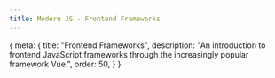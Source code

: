 ```yaml
---
title: Modern JS - Frontend Frameworks
---
```


<route>
{
	meta: {
		title: "Frontend Frameworks",
		description: "An introduction to frontend JavaScript frameworks through the increasingly popular framework Vue.",
		order: 50,
	}
}
</route>


<Title :title="$route.meta.title" :description="$route.meta.description" />

In the previous articles, we explored new language features and looked at the tools used for modern JavaScript development. So let's tie it all together by looking at how we can use frontend frameworks to build web applications.

::: c note "What is a framework?"
A software framework is an abstraction in which the framework provides a scaffold, where the user can implement their own application-specific logic. Frameworks usually provide some functionality that it takes care of, so that the user can focus on developing the application-specific features. Frameworks provide a standard, reusable, and extendable way to build and deploy applications.

The main difference to a normal library is that in a framework, the control is inverted. A framework calls the user's code, rather than the user calling code provided by a library.
:::

## Introducing Vue

> [Vue](https://v3.vuejs.org/) (pronounced /vjuː/, like view) is a progressive **framework** for building user interfaces.

It should be noted that this article is not a tutorial for Vue; the documentation for Vue does a better job at that than I ever could. Instead, I want to talk about the features of frontend JavaScript frameworks in more generic terms, but it helps to use Vue as a concrete example.

Vue is called a **progressive** framework, because Vue is designed to be incrementally adoptable. So, how do you incrementally adopt Vue?

First off, you can start by adding Vue to a single page if you want, without any build tools, making it easy to add Vue to existing projects. By not requiring any build tools, you can enhance parts of your application without committing to building your entire application with Vue.

Secondly, the core library is focused on the view layer, meaning Vue handles things like templating and rendering of the DOM, but you can extend the functionality by adding official or third-party libraries to Vue as plugins. Official libraries include routing (Vue Router) and state management (Vuex).

Lastly, you can use modern build tools and Vue's [Single File Component (SFC)](https://v3.vuejs.org/guide/single-file-component.html) format — along with the aforementioned libraries, to build robust single-page applications (SPAs).

## Features of frontend frameworks

I'm going to introduce you to typical features and concepts in frontend JavaScript frameworks. Even though we're using Vue as an example here, similar concepts are found in almost every framework.

### Templating

Vue has a template syntax that might seem familiar to you if you've used any server-side templating frameworks before. The template, in this case, simply means our HTML, the DOM.

The template syntax allows us to:
- Embed JavaScript expressions into the template
- Render (or not render) elements conditionally
- Iterate over data and render elements in loops
- Bind expressions to element properties
- Attach event listeners to events on elements

All of this is happens reactively, meaning changes to our data is automatically reflected and re-rendered in the DOM. Let's look at examples of all of these and then talk more about reactivity.

::: c note Note
All of these examples are using the Vue SFC format, so they're not actually showing the part where the entire vue application gets mounted, etc.
:::

Here's a very basic example of declaratively rendering an expression. For expressions to be interpolated, they need to be inside curly brackets.

```vue
<template>
	<div>
		Rendering an expression: {{ greeting }}
		<br />
		Expressions don't have to be variables:
		{{ 'Another' + ' expression' }}
	</div>
</template>

<script>
export default {
	data() {
		return {
			greeting: 'Hello, world!'
		};
	}
};
</script>
```

Result:

:::: c aside
::: c tag Expressions

:::
::::

Note that the variables we can use in the template must be declared within our Vue instance.

We can use `v-if`, `v-if-else`, and `v-else` to conditionally render elements. There's also a `v-show`, which works the same same `v-if`, but rather than completely removing the element from the DOM, `v-show` simply hides the element (`display: none`).

I've removed some styling from the example, for the sake of brevity.

:::: c info "The template tag"
The `<template>` tag in the above example is not Vue-specific syntax.

::: c tag more

The template element is a mechanism for holding HTML that is not rendered immediately when a page is loaded but can be instantiated later using JavaScript.

We use the template tag with the Vue SFC syntax, but we can also use template tags within our templates. For example, we can use a template tag with `v-if`, if we wanted to conditionally render some element(s), without including the wrapping element in the rendered DOM.

[MDN: Template tag](https://developer.mozilla.org/en-US/docs/Web/HTML/Element/template)
:::

::::

```vue
<template>
	<div>
		<span v-if="showMessage">Now you see me</span>
		<b v-else>Now you don't</b>
		<button type="button" @click="showMessage = !showMessage">
			Toggle
		</button>
	</div>
</template>

<script>
export default {
	data() {
		return {
			showMessage: true
		};
	}
};
</script>
```

Result:

:::: c aside
::: c tag Conditionals

:::
::::

As you can see, the `span` gets hidden when we toggle the `showMessage` variable, and the `b` tag is shown instead.

We've also introduced another concept here, which is handling events with the `@click="handler"` syntax. You can ignore that for now, as we'll explain it shortly.

We can also use loops with `v-for`, which allows us to render elements in an iterable. `v-for` will render the element it is on, and everything inside it.

```vue
<template>
	<div>
		<div v-for="name in names" class="border">
			<span>My name is: </span>
			<span class="text-green-300">{{ name }}</span>
		</div>
	</div>
</template>

<script>
export default {
	data() {
		return {
			names: ['John', 'Jane', 'Lisa', 'Mike']
		};
	}
};
</script>
```

Result:

:::: c aside
::: c tag Loops

:::
::::

We can see the border around the elements, so it's not just the elements inside that are being rendered, but also the wrapping `<div>`. Vue also allows us to iterate over `Object`s, without having to explicitly create an iterable out of them, just as a convenience.

So far, we've seen expressions directly in the template. We can also bind expressions into the properties (attributes) of elements.

Here's an example of binding a variable to the `placeholder` attribute of an input:

```vue
<template>
	<div class="flex">
		<input type="text" :placeholder="placeholderText" />
		<button type="button" @click="placeholderText += '!'">
			Change text
		</button>
	</div>
</template>

<script>
export default {
	data() {
		return {
			placeholderText: 'Dynamic text!'
		};
	}
};
</script>
```

Result:

:::: c aside
::: c tag Attributes

:::
::::

We're binding an expression into the `placeholder` attribute by adding `:` at the start of the attribute. This is a shorthand syntax for `v-bind:placeholder`.

We've already seen the `@click` event listener in a few of the examples. The `@event-name` syntax is also a shorthand. The full syntax is `v-on:event-name`.

Click obviously isn't the only event we can bind to. Let's look at an example where we attach an event listener to an input's `input` event.

```vue
<template>
	<div>
		<input type="text" @input="onChange" />
		<span>{{ val }}</span>
	</div>
</template>

<script>
export default {
	data() {
		return {
			val: ''
		};
	},
	methods: {
		onChange(event) {
			this.val = event.target.value;
		}
	}
};
</script>
```

Result:

:::: c aside
::: c tag Events

:::
::::

We've also used a method as the event handler here, instead of inlining our expression. Methods are available for us to use in our templates just as the variables we define in our `data`.

What if we wanted to change `val` from somewhere else, and have it become to text input's value? Well, we would only have to bind it as the value attribute of the `<input>`. Let's look at an example with and without the value attribute binding.


:::::: c tag slides aside wide
::::: c code-panel slide

:::: c mt-4
Without `value` binding.
::: c tag EventsReverse
:::

When we reverse the text, our `<input>`'s value doesn't change. That's because we're only updating the value when we edit the `<input>` element, but the value isn't bound to the value attribute of the input.
::::

```vue {3}
<template>
	<div>
		<input @input="onChange" />
		<span>{{ val }}</span>
		<button type="button" @click="reverse(val)">
			Reverse text
		</button>
	</div>
</template>
```
:::::

::::: c code-panel slide

:::: c mt-4
With `value` binding.
::: c tag EventsReverseBound
:::
By binding the `value` attribute of the input, we're essentially creating a two-way binding of the data. The `input` event changes the value, and changing the value updates the input.
::::

```vue {3}
<template>
	<div>
		<input @input="onChange" :value="val" />
		<span>{{ val }}</span>
		<button type="button" @click="reverse(val)">
			Reverse text
		</button>
	</div>
</template>
```


:::::

::::: c code-panel slide

:::: c mt-4
With `v-model` binding.
::: c tag EventsReverseTwoWay
:::
This pattern is so common that most frameworks have a built-in way to do this type of two-way data binding easily. In Vue, this is the `v-model` directive.
::::

```vue {3}
<template>
	<div>
		<input v-model="val" />
		<span>{{ val }}</span>
		<button type="button" @click="reverse(val)">
			Reverse text
		</button>
	</div>
</template>
```
:::::

::::::

The above examples all have this same `<script>` section, which I've left out:

```vue
<script>
export default {
	data() {
		return {
			val: ''
		};
	},
	methods: {
		onChange(event) {
			this.val = event.target.value;
		},
		reverse(value) {
			this.val = value.split('').reverse().join('');
		}
	}
};
</script>
```

::: c note Note
Since we can bind to any HTML attribute, we can also bind to the `class` and `style` attributes, in order to dynamically change the style of our elements. This is a very common use-case, so Vue has some syntax to make it easier to change the class and style properties, withing having to completely change the `class` or `style` values to change a single class or property.

Check out the Vue documentation to learn more.
:::


That covers the basics of templating. Most frontend frameworks will have something similar to this, but with slightly different syntax.

### Reactivity

We've seen how changing the data in Vue automatically updates the DOM. The idea of the DOM being synced with the state or the `data` is the basis of most frontend frameworks. It's much easier to maintain your application's state when there is a single source of truth, and you don't need to sync the data and the DOM yourself — which, as we've seen in earlier articles, can be very tedious.

Let's explore how this reactivity works and introduce some new concepts we can use with the help of reactivity.

Vue tracks changes through [Proxy](/new-es-features#proxy) **objects**. Proxies only work on objects, which is why Vue can't just detect changes on any variable. The reactive state has to be declared inside Vue's `data` object. Whenever a change is detected, vue will trigger an update on the DOM. Change's to the DOM aren't done directly in the DOM because updating the DOM is an expensive operation, instead Vue uses a Virtual DOM, a JavaScript representation of the real DOM, to calculate all the required changes and update only what needs to be updated, all at once.

Reactivity allows us to do more than just update the DOM whenever a change is detected. We can also setup watchers or *computed properties*, that will trigger an update whenever a change in our reactive data is detected.

In other frameworks, these might be called effects or reactive declarations. The basic idea is to calculate another property's value, whenever a reactive value it references is changed. The difference between a method and a computed propery is that the computed property is cached and only calculated if the underlying reactive value changes, whereas a method would be called every time the DOM is updated. But, unlike methods, computed properties cannot take in any arguments.

Let's look at a computed property in action:

```vue
<template>
	<div class="flex flex-col">
		<span>Animals: {{ animals }}</span>
		There are {{ catCount }} cats
	</div>
	<button @click="animals.push('Cat')">Add a cat</button>
</template>

<script>
export default {
	data() {
		return {
			animals: ['Cat', 'Dog', 'Bird', 'Cat', 'Lizard']
		};
	},
	computed: {
		catCount() {
			return this.animals.filter(x => x === 'Cat').length;
		}
	}
};
</script>
```

Result:

:::: c aside
::: c tag ComputedProperty

:::
::::

Vue also has another, more generic, way of watching for changes in reactive data, called `watchers`. The concept is similar to computed properties, except you can define any custom logic to run when a value is changed, rather than just calculating a different value.

### Lifecycles

We can declaratively render our data in the DOM, we can watch for changes to our reactive data, but when does Vue actually update our DOM?

Whenever a Vue component is created, it goes through a series of initialization steps.

::: c aside wide

<svg xmlns="http://www.w3.org/2000/svg" width="840" height="1388">
  <g fill="none" fill-rule="evenodd">
    <text font-family="Inter, Roboto, sans-serif" font-size="14" fill="#848484">
      <tspan x="231.593" y="1303">* Template compilation is performed ahead-of-time if using</tspan> <tspan x="270.756" y="1321.5">a build step, e.g., with single-file components.</tspan>
    </text>
    <g transform="translate(72 1056)">
      <path d="M160 18v14l-14-7 14-7zm180 6v2h-3v-2h3zm-7 0v2h-3v-2h3zm-7 0v2h-3v-2h3zm-7 0v2h-3v-2h3zm-7 0v2h-3v-2h3zm-7 0v2h-3v-2h3zm-7 0v2h-3v-2h3zm-7 0v2h-3v-2h3zm-7 0v2h-3v-2h3zm-7 0v2h-3v-2h3zm-7 0v2h-3v-2h3zm-7 0v2h-3v-2h3zm-7 0v2h-3v-2h3zm-7 0v2h-3v-2h3zm-7 0v2h-3v-2h3zm-7 0v2h-3v-2h3zm-7 0v2h-3v-2h3zm-7 0v2h-3v-2h3zm-7 0v2h-3v-2h3zm-7 0v2h-3v-2h3zm-7 0v2h-3v-2h3zm-7 0v2h-3v-2h3zm-7 0v2h-3v-2h3zm-7 0v2h-3v-2h3zm-7 0v2h-3v-2h3zm-7 0v2h-3v-2h3z" fill="#DB5B62" fill-rule="nonzero"/>
      <rect stroke="#DB5B62" stroke-width="2" x="1" y="1" width="144" height="47" rx="8"/>
      <text font-family="Inter, Roboto, sans-serif" font-size="14" fill="#DB5B62">
        <tspan x="25.749" y="30">beforeUnmount</tspan>
      </text>
    </g>
    <path stroke="#9AA9B2" stroke-width="2" fill="#9AA9B2" stroke-linecap="square" stroke-dasharray="1,6" d="M413 947v40"/>
    <path d="M414 1104v2h6l-7 14-7-14h6v-2h2zm0-7v3h-2v-3h2zm0-7v3h-2v-3h2zm0-7v3h-2v-3h2zm0-7v3h-2v-3h2zm0-7v3h-2v-3h2zm0-7v3h-2v-3h2zm0-7v3h-2v-3h2z" fill="#9AA9B2" fill-rule="nonzero"/>
    <text font-family="Inter, Roboto, sans-serif" font-size="14" transform="translate(355 947)">
      <tspan x="39.766" y="60" fill="#8E9EA9">when </tspan> <tspan x="3.973" y="77" fill="#8E9EA9">app.</tspan> <tspan x="32.221" y="77" fill="#DB5B62">unmount</tspan> <tspan x="90.703" y="77" fill="#8E9EA9">() is </tspan> <tspan x="38.21" y="94" fill="#8E9EA9">called</tspan>
    </text>
    <g transform="translate(72 238)">
      <path d="M160.676 17.036l-.037 14L146.657 24l14.019-6.964zm176.231 6.459l2 .005 1 .003-.005 2-1-.003-1-.003-1-.002.005-2zm-7-.018l1 .002 1 .003 1 .002-.005 2-1-.002-1-.003-1-.002.005-2zm-7-.019l1 .003 2 .005-.005 2-2-.005-1-.003.005-2zm-7-.018l1 .003 1 .002 1 .003-.005 2-1-.003-1-.002-1-.003.005-2zm-7-.018l2 .005 1 .003-.005 2-1-.003-2-.005.005-2zm-7-.018l1 .002 1 .003 1 .003-.005 2-1-.003-1-.003-1-.002.005-2zm-7-.018l1 .002 1 .003 1 .002-.005 2-1-.002-1-.003-1-.002.005-2zm-7-.019l1 .003 2 .005-.005 2-2-.005-1-.003.005-2zm-7-.018l1 .003 1 .002 1 .003-.005 2-1-.003-1-.002-1-.003.005-2zm-7-.018l2 .005 1 .003-.005 2-1-.003-2-.005.005-2zm-7-.018l1 .002 1 .003 1 .003-.005 2-1-.003-1-.003-1-.002.005-2zm-7-.018l1 .002 1 .003 1 .002-.005 2-1-.002-1-.003-1-.002.005-2zm-7-.019l1 .003 2 .005-.005 2-2-.005-1-.003.005-2zm-7-.018l1 .003 1 .002 1 .003-.005 2-1-.003-1-.002-1-.003.005-2zm-7-.018l2 .005 1 .003-.005 2-1-.003-2-.005.005-2zm-7-.018l1 .002 1 .003 1 .003-.005 2-1-.003-1-.003-1-.002.005-2zm-7-.018l1 .002 1 .003 1 .002-.005 2-1-.002-1-.003-1-.002.005-2zm-7-.019l1 .003 2 .005-.005 2-2-.005-1-.003.005-2zm-7-.018l1 .003 1 .002 1 .003-.005 2-1-.003-1-.002-1-.003.005-2zm-7-.018l2 .005 1 .003-.005 2-1-.003-2-.005.005-2zm-7-.018l1 .002 1 .003 1 .002-.005 2-1-.002-1-.003-1-.002.005-2zm-7-.019l1 .003 1 .003 1 .002-.005 2-1-.002-1-.003-1-.003.005-2zm-7-.018l1 .003 2 .005-.005 2-2-.005-1-.003.005-2zm-7-.018l1 .003 1 .002 1 .003-.005 2-1-.003-1-.002-1-.003.006-2zm-7-.018l2 .005 1 .003-.005 2-1-.003-2-.005.006-2zm-7-.018l1 .002 1 .003 1 .002-.005 2-1-.002-1-.003-1-.002.006-2z" fill="#DB5B62" fill-rule="nonzero"/>
      <rect stroke="#DB5B62" stroke-width="2" x="1" y="1" width="144" height="47" rx="8"/>
      <text font-family="Inter, Roboto, sans-serif" font-size="14" fill="#DB5B62">
        <tspan x="32.642" y="30">beforeCreate</tspan>
      </text>
    </g>
    <g transform="translate(282 64)">
      <path d="M132 65v35h6l-7 14-7-14h6V65h2z" fill="#9AA9B2" fill-rule="nonzero"/>
      <rect stroke="#2F679A" fill="#3E6B94" x="-.5" y="-.5" width="259" height="66" rx="8"/>
      <text font-family="Inter, Roboto, sans-serif" font-size="14">
        <tspan x="37.555" y="28" fill="#FFF">app = Vue.</tspan> <tspan x="109.156" y="28" fill="#FFB196">createApp</tspan> <tspan x="178.976" y="28" fill="#FFF">(</tspan> <tspan x="184.638" y="28" fill="#39DD95">options</tspan> <tspan x="234.783" y="28" fill="#FFF">)</tspan> <tspan x="87.311" y="46.5" fill="#FFF">app.</tspan> <tspan x="116.559" y="46.5" fill="#FFB196">mount</tspan> <tspan x="159.469" y="46.5" fill="#FFF">(</tspan> <tspan x="164.131" y="46.5" fill="#39DD95">el</tspan> <tspan x="176.027" y="46.5" fill="#FFF">)</tspan>
      </text>
    </g>
    <path d="M272 467v53h6l-7 14-7-14h6v-53h2zM554 467v53h6l-7 14-7-14h6v-53h2z" fill="#9AA9B2" fill-rule="nonzero"/>
    <path d="M553.025 467.004h-282" stroke="#9AA9B2" stroke-width="2" fill="#9AA9B2" stroke-linecap="square"/>
    <g fill="#9AA9B2">
      <path stroke="#9AA9B2" stroke-width="2" stroke-linecap="square" d="M271 636v-43M553 635v-42"/>
      <path d="M413 706l7-14h-6v-55h-2v55h-6l7 14z" fill-rule="nonzero"/>
      <path stroke="#9AA9B2" stroke-width="2" stroke-linecap="square" d="M553 637H271"/>
    </g>
    <g transform="translate(169 535)">
      <rect stroke="#23AC70" fill="#3AB881" x="-.5" y="-.5" width="207" height="58" rx="8"/>
      <text font-family="Inter, Roboto, sans-serif" font-size="14">
        <tspan x="49.695" y="23.918" fill="#FFF">Compile template</tspan> <tspan x="39.568" y="42.418" fill="#FFF">into render function </tspan> <tspan x="171.312" y="42.418" fill="#F6DA72">*</tspan>
      </text>
    </g>
    <g transform="translate(451 535)">
      <rect stroke="#23AC70" fill="#3AB881" x="-.5" y="-.5" width="207" height="58" rx="8"/>
      <text font-family="Inter, Roboto, sans-serif" font-size="14">
        <tspan x="29.016" y="23.918" fill="#FFF">Compile el’s innerHTML</tspan> <tspan x="62.727" y="42.418" fill="#FFF">as template </tspan> <tspan x="140.989" y="42.418" fill="#F6DA72">*</tspan>
      </text>
    </g>
    <path d="M413 415.433L509.057 467 413 518.567 316.943 467 413 415.433z" stroke="#F2781E" fill="#FF8228"/>
    <text font-family="Inter, Roboto, sans-serif" font-size="14" fill="#FFF" transform="translate(318 416)">
      <tspan x="82.052" y="37.727">Has</tspan> <tspan x="38.08" y="56.227">“template” option?</tspan>
    </text>
    <text font-family="Inter, Roboto, sans-serif" font-size="14" fill="#8E9EA9" transform="translate(169 416)">
      <tspan x="61.662" y="69">YES</tspan>
    </text>
    <text font-family="Inter, Roboto, sans-serif" font-size="14" fill="#8E9EA9" transform="translate(169 416)">
      <tspan x="405.5" y="69">NO</tspan>
    </text>
    <g transform="translate(72 354)">
      <path d="M160 17v14l-14-7 14-7zm180 6v2h-3v-2h3zm-7 0v2h-3v-2h3zm-7 0v2h-3v-2h3zm-7 0v2h-3v-2h3zm-7 0v2h-3v-2h3zm-7 0v2h-3v-2h3zm-7 0v2h-3v-2h3zm-7 0v2h-3v-2h3zm-7 0v2h-3v-2h3zm-7 0v2h-3v-2h3zm-7 0v2h-3v-2h3zm-7 0v2h-3v-2h3zm-7 0v2h-3v-2h3zm-7 0v2h-3v-2h3zm-7 0v2h-3v-2h3zm-7 0v2h-3v-2h3zm-7 0v2h-3v-2h3zm-7 0v2h-3v-2h3zm-7 0v2h-3v-2h3zm-7 0v2h-3v-2h3zm-7 0v2h-3v-2h3zm-7 0v2h-3v-2h3zm-7 0v2h-3v-2h3zm-7 0v2h-3v-2h3zm-7 0v2h-3v-2h3zm-7 0v2h-3v-2h3z" fill="#DB5B62" fill-rule="nonzero"/>
      <rect stroke="#DB5B62" stroke-width="2" x="1" y="1" width="144" height="47" rx="8"/>
      <text font-family="Inter, Roboto, sans-serif" font-size="14" fill="#DB5B62">
        <tspan x="50.652" y="30">created</tspan>
      </text>
    </g>
    <g transform="translate(72 640)">
      <path d="M160.676 18.036l-.037 14L146.657 25l14.019-6.964zm176.231 6.459l2 .005 1 .003-.005 2-1-.003-1-.003-1-.002.005-2zm-7-.018l1 .002 1 .003 1 .002-.005 2-1-.002-1-.003-1-.002.005-2zm-7-.019l1 .003 2 .005-.005 2-2-.005-1-.003.005-2zm-7-.018l1 .003 1 .002 1 .003-.005 2-1-.003-1-.002-1-.003.005-2zm-7-.018l2 .005 1 .003-.005 2-1-.003-2-.005.005-2zm-7-.018l1 .002 1 .003 1 .003-.005 2-1-.003-1-.003-1-.002.005-2zm-7-.018l1 .002 1 .003 1 .002-.005 2-1-.002-1-.003-1-.002.005-2zm-7-.019l1 .003 2 .005-.005 2-2-.005-1-.003.005-2zm-7-.018l1 .003 1 .002 1 .003-.005 2-1-.003-1-.002-1-.003.005-2zm-7-.018l2 .005 1 .003-.005 2-1-.003-2-.005.005-2zm-7-.018l1 .002 1 .003 1 .003-.005 2-1-.003-1-.003-1-.002.005-2zm-7-.018l1 .002 1 .003 1 .002-.005 2-1-.002-1-.003-1-.002.005-2zm-7-.019l1 .003 2 .005-.005 2-2-.005-1-.003.005-2zm-7-.018l1 .003 1 .002 1 .003-.005 2-1-.003-1-.002-1-.003.005-2zm-7-.018l2 .005 1 .003-.005 2-1-.003-2-.005.005-2zm-7-.018l1 .002 1 .003 1 .003-.005 2-1-.003-1-.003-1-.002.005-2zm-7-.018l1 .002 1 .003 1 .002-.005 2-1-.002-1-.003-1-.002.005-2zm-7-.019l1 .003 2 .005-.005 2-2-.005-1-.003.005-2zm-7-.018l1 .003 1 .002 1 .003-.005 2-1-.003-1-.002-1-.003.005-2zm-7-.018l2 .005 1 .003-.005 2-1-.003-2-.005.005-2zm-7-.018l1 .002 1 .003 1 .002-.005 2-1-.002-1-.003-1-.002.005-2zm-7-.019l1 .003 1 .003 1 .002-.005 2-1-.002-1-.003-1-.003.005-2zm-7-.018l1 .003 2 .005-.005 2-2-.005-1-.003.005-2zm-7-.018l1 .003 1 .002 1 .003-.005 2-1-.003-1-.002-1-.003.006-2zm-7-.018l2 .005 1 .003-.005 2-1-.003-2-.005.006-2zm-7-.018l1 .002 1 .003 1 .002-.005 2-1-.002-1-.003-1-.002.006-2z" fill="#DB5B62" fill-rule="nonzero"/>
      <rect stroke="#DB5B62" stroke-width="2" x="1" y="1" width="144" height="47" rx="8"/>
      <text font-family="Inter, Roboto, sans-serif" font-size="14" fill="#DB5B62">
        <tspan x="34.697" y="30">beforeMount</tspan>
      </text>
    </g>
    <g transform="translate(72 780)">
      <path d="M160 18v14l-14-7 14-7zm180 6v2h-3v-2h3zm-7 0v2h-3v-2h3zm-7 0v2h-3v-2h3zm-7 0v2h-3v-2h3zm-7 0v2h-3v-2h3zm-7 0v2h-3v-2h3zm-7 0v2h-3v-2h3zm-7 0v2h-3v-2h3zm-7 0v2h-3v-2h3zm-7 0v2h-3v-2h3zm-7 0v2h-3v-2h3zm-7 0v2h-3v-2h3zm-7 0v2h-3v-2h3zm-7 0v2h-3v-2h3zm-7 0v2h-3v-2h3zm-7 0v2h-3v-2h3zm-7 0v2h-3v-2h3zm-7 0v2h-3v-2h3zm-7 0v2h-3v-2h3zm-7 0v2h-3v-2h3zm-7 0v2h-3v-2h3zm-7 0v2h-3v-2h3zm-7 0v2h-3v-2h3zm-7 0v2h-3v-2h3zm-7 0v2h-3v-2h3zm-7 0v2h-3v-2h3z" fill="#DB5B62" fill-rule="nonzero"/>
      <rect stroke="#DB5B62" stroke-width="2" x="1" y="1" width="144" height="47" rx="8"/>
      <text font-family="Inter, Roboto, sans-serif" font-size="14" fill="#DB5B62">
        <tspan x="46.759" y="30">mounted</tspan>
      </text>
    </g>
    <g transform="translate(72 1150)">
      <path d="M160 18v6h1v2h-1v6l-14-7 14-7zm127 6v2h-3v-2h3zm-7 0v2h-3v-2h3zm-7 0v2h-3v-2h3zm-7 0v2h-3v-2h3zm-7 0v2h-3v-2h3zm-7 0v2h-3v-2h3zm-7 0v2h-3v-2h3zm-7 0v2h-3v-2h3zm-7 0v2h-3v-2h3zm-7 0v2h-3v-2h3zm-7 0v2h-3v-2h3zm-7 0v2h-3v-2h3zm-7 0v2h-3v-2h3zm-7 0v2h-3v-2h3zm-7 0v2h-3v-2h3zm-7 0v2h-3v-2h3zm-7 0v2h-3v-2h3zm-7 0v2h-3v-2h3z" fill="#DB5B62" fill-rule="nonzero"/>
      <rect stroke="#DB5B62" stroke-width="2" x="1" y="1" width="144" height="47" rx="8"/>
      <text font-family="Inter, Roboto, sans-serif" font-size="14" fill="#DB5B62">
        <tspan x="38.973" y="30">unmounted</tspan>
      </text>
    </g>
    <g>
      <g transform="translate(599 749)">
        <path d="M2.23 85.505l1.294 1.525-.763.647-1.525 1.293-1.294-1.525.763-.647 1.525-1.293zm5.339-4.528l1.293 1.525-.762.647-.763.647-.763.647-1.293-1.526 1.525-1.293.763-.647zm5.339-4.527l1.293 1.525-1.525 1.293-.763.647-1.293-1.525.762-.647.763-.647.763-.646zm5.338-4.528l1.294 1.525-.763.647-.763.647-.762.647-1.294-1.526.763-.646 1.525-1.294zm5.339-4.528l1.293 1.526-.762.647-.763.646-.763.647-1.293-1.525.763-.647.762-.647.763-.647zm5.339-4.527l1.293 1.525-.763.647-.762.647-.763.647-1.293-1.526.762-.647.763-.646.763-.647zM48 48l-6.15 14.394-9.055-10.678L48 48zM34.262 58.34l1.294 1.525-.763.646-1.525 1.294-1.294-1.525.763-.647.763-.647.762-.647z" fill="#DB5B62" fill-rule="nonzero"/>
        <rect stroke="#DB5B62" stroke-width="2" x="21" y="1" width="144.127" height="46.184" rx="8"/>
        <text font-family="Inter, Roboto, sans-serif" font-size="14" fill="#DB5B62">
          <tspan x="51.101" y="28.678">beforeUpdate</tspan>
        </text>
      </g>
      <path d="M642.86 988.602L649 1003l-15.203-3.726 9.062-10.672zm-8.378.759l.763.647.762.647.762.648-1.294 1.524-.763-.647-.762-.647-.762-.648 1.294-1.524zm-5.335-4.53l.762.646.762.648.762.647-1.294 1.524-.762-.647-.763-.647-.762-.647 1.295-1.525zm-5.336-4.532l.762.648.762.647.762.647-1.294 1.525-1.525-1.295-.762-.647 1.295-1.525zm-5.336-4.53l.762.647.762.647.763.647-1.295 1.525-.762-.647-1.525-1.295 1.295-1.525zm-5.336-4.531l.762.647.762.647.763.647-1.295 1.525-.762-.647-1.525-1.295 1.295-1.524zm-5.336-4.531l.762.647 1.525 1.295-1.295 1.524-.762-.647-.762-.647-.763-.648 1.295-1.524zm-5.336-4.531l.762.647.763.648.762.647-1.295 1.524-.762-.647-.762-.647-.762-.647 1.294-1.525z" fill="#DB5B62" fill-rule="nonzero"/>
      <path d="M756.536 1004c1.933 0 3.683.784 4.95 2.05a6.978 6.978 0 012.05 4.95h0v35.184a6.978 6.978 0 01-2.05 4.95 6.978 6.978 0 01-4.95 2.05h0H627a6.978 6.978 0 01-4.95-2.05 6.978 6.978 0 01-2.05-4.95h0V1011c0-1.933.784-3.683 2.05-4.95A6.978 6.978 0 01627 1004h0z" stroke="#DB5B62" stroke-width="2"/>
      <text font-family="Inter, Roboto, sans-serif" font-size="14" fill="#DB5B62" transform="translate(602 963)">
        <tspan x="65.132" y="70">updated</tspan>
      </text>
      <path d="M576.785 819c6.682 3.957 12.71 8.832 18.01 14.411l-.703-.736a83.825 83.825 0 0111.52 14.047c10.695 15.46 15.754 34.304 15.367 53.281.07 17.046-4.313 34.254-13.882 49.473-7.685 12.222-17.717 22.1-29.152 29.418l-1.07.675-.693.426a94.715 94.715 0 01-15.257 7.538l-.975.373-.28.103a95.235 95.235 0 01-27.074 5.78l-.258.015-.363.024-.956.051-.709.032a95.312 95.312 0 01-33.803-4.646 94.877 94.877 0 01-15.537-6.65l-.258-.141a70.875 70.875 0 01-.93-.51l-.99-.557-.191-.112a94.409 94.409 0 01-17.315-12.745 94.131 94.131 0 01-14.775-17.444 93.788 93.788 0 01-8.463-16.035l-.38-.935-.112-.289a93.703 93.703 0 01-6.539-32.83 93.654 93.654 0 013.885-28.58l.39-1.275a93.671 93.671 0 016.442-15.556l.227-.428c.14-.265.281-.529.424-.792 6.422-11.869 15.501-22.55 27.089-31.1l.812-.593 2.62-1.936" stroke="#8999A4" stroke-width="2" stroke-dasharray="4"/>
      <g transform="translate(519 863)">
        <rect stroke="#23AC70" fill="#3AB881" x="20.5" y="-.5" width="139.833" height="78" rx="8"/>
        <text font-family="Inter, Roboto, sans-serif" font-size="14" fill="#FFF">
          <tspan x="53.006" y="25.333">Virtual DOM</tspan> <tspan x="54.424" y="43.833">re-rendered</tspan> <tspan x="60.252" y="62.333">and patch</tspan>
        </text>
      </g>
      <text font-family="Inter, Roboto, sans-serif" font-size="14" fill="#8E9EA9" transform="translate(431 749)">
        <tspan x="62.197" y="58">when data </tspan> <tspan x="71.535" y="75">changes</tspan>
      </text>
    </g>
    <g transform="translate(316 179)">
      <path d="M98 57v46h6l-7 14-7-14h6V57h2z" fill="#9AA9B2" fill-rule="nonzero"/>
      <rect stroke="#23AC70" fill="#3AB881" x="-.5" y="-.5" width="192" height="58" rx="8"/>
      <text font-family="Inter, Roboto, sans-serif" font-size="14" fill="#FFF">
        <tspan x="87.162" y="24">Init </tspan> <tspan x="42.421" y="42.5">events &amp; lifecycle</tspan>
      </text>
    </g>
    <g transform="translate(316 297)">
      <path d="M98 57v47h6l-7 14-7-14h6V57h2z" fill="#9AA9B2" fill-rule="nonzero"/>
      <rect stroke="#23AC70" fill="#3AB881" x="-.5" y="-.5" width="192" height="58" rx="8"/>
      <text font-family="Inter, Roboto, sans-serif" font-size="14" fill="#FFF">
        <tspan x="87.162" y="24">Init </tspan> <tspan x="31.142" y="42.5">injections &amp; reactivity </tspan>
      </text>
    </g>
    <g transform="translate(317 707)">
      <path d="M96.494 56.399l.01 1 .81 75.583 6-.064-6.85 14.074-7.15-13.924 6-.064-.81-75.584-.01-1 2-.021z" fill="#9AA9B2" fill-rule="nonzero"/>
      <rect stroke="#23AC70" fill="#3AB881" x="-.5" y="-.5" width="192" height="58" rx="8"/>
      <text font-family="Inter, Roboto, sans-serif" font-size="14" fill="#FFF">
        <tspan x="36.456" y="24">Create app.$el and</tspan> <tspan x="52.148" y="42.5">append it to el</tspan>
      </text>
    </g>
    <g transform="translate(367 855)">
      <circle stroke="#DC424C" fill="#DB5860" cx="46" cy="46" r="46.5"/>
      <text font-family="Inter, Roboto, sans-serif" font-size="14" fill="#FFF">
        <tspan x="18.759" y="51">Mounted</tspan>
      </text>
    </g>
    <g transform="translate(360 1121)">
      <circle stroke="#DC424C" fill="#DB5860" cx="53" cy="53" r="53.5"/>
      <text font-family="Inter, Roboto, sans-serif" font-size="14" fill="#FFF">
        <tspan x="17.311" y="58">Unmounted</tspan>
      </text>
    </g>
  </g>
</svg>

[vuejs.org: Lifecycle diagram](https://v3.vuejs.org/guide/instance.html#lifecycle-diagram)
:::

We can hook into these lifecycle methods and run our own code at any point during a component's lifecycle.

### Components

We've mentioned components quite a few times, but haven't really talked about what a component is.

A vue application is always wrapped in an element, what you could call a root component or a root instance. We can create other components to use inside our root component, and we can use the same component more than once. You can think of components just like you would other HTML elements, they can be nested and used to construct a tree like structure, just like the DOM.

::: c aside
<img src="/src/assets/components.png" />
:::

The big difference between HTML elements and Vue components is that components can contain more than one element, and they can have data (state) and methods associated with them.

What's interesting is how data flows between components. The general idea is that you pass data down as properties, from parent component to a child component, and you use events to send data back up. Meaning a child component will emit an event, with data assiocated with the event, and the parent will listen for that event, and have an event handler. These don't have to be the built-in events, you can create your own custom events.

Let's look at an example of a nested component, where we pass down data in as a property (prop) and send something back up as an event.

If we have a root component with some news article components like this:

```vue
<template>
	<div>
		<NewsArticle
			v-for="article in articles"
			:title="article.title"
			@article-saved="onSaved($event, article)"
		/>
	</div>
</template>

<script>
export default {
	data() {
		return {
			articles: [
				{ title: 'The first news article' },
				{ title: 'The second news article' },
				{ title: 'The third news article' }
			]
		};
	},
	methods: {
		onSaved(event, article) {
			article.title = event.newTitle;
		}
	}
};
</script>
```

And a news article component like this:

```vue
<template>
	<div>
		<h2 class="!mb-4">{{ title }}</h2>
		<p>
			Lorem ipsum dolor sit amet, consectetur adipiscing elit,
			sed do eiusmod tempor incididunt ut labore et dolore magna.
		</p>
		<button @click="saveArticle">
			<span>{{ savedText }} ♥</span>
		</button>
	</div>
</template>

<script>
export default {
	props: {
		title: String
	},
	data() {
		return {
			read: false
		};
	},
	methods: {
		saveArticle() {
			if (!this.read) {
				this.$emit(
					'article-saved',
					{ newTitle: this.title + ' (read)' }
				);
			}
			this.read = true;
		}
	},
	computed: {
		savedText() {
			return this.read ? 'Saved' : 'Save';
		}
	}
};
</script>
```

Result:

:::: c aside
::: c tag ComponentBasics

:::
::::

Few things to note:
- We can't modify the `title` property inside the `NewsArticle` component directly, because props are read-only.
- The `NewsArticle` component is re-used for each article, and they all have their own internal data, as well as the prop we pass in.
- When we click the `Save` button, the component emits an event, that is handled by the parent.

In a simple example like this, handling the applications state is still easy, but what if we had a ton of nested components, and we needed to move data to a deeply nested child, or from one component to a sibling component?

In these types of cases it might be better to move our data away from the component itself, and into a global *"store"*, that we can then import into our components, without having to pass the data beween components.

### State management

In a complex application, managing state can become cumbersome. That's why most frontend frameworks have libraries that help us manage the application's state.

There's a popular state management architecture pattern called Flux. Even Vue's state management library, Vuex, uses a Flux-like implementation.

With Vue 3 it's easy enough to create your own global reactive store where you can store data and methods, or you can reach to Vuex if you need more structure, for example when working in a large team.

This diagram illustrates the Vuex pattern pretty well:

::: c aside
<img src="/src/assets/vuex.png">
:::

Let's unpack this picture.

> What's the difference between actions and mutations?

The idea is that an action can be asynchronous and commit multiple mutations. That's why we can see the Action communicating with a Backend API.
A mutation is what actually mutates the state in the Vuex store.

Newer state management patterns have started to drop the idea of seperating mutations as actions, as most of the time they're the same and they add unnessary boilerplate code.

> What is `DevTools`?

By always using a function to mutate our data, we can track the changes in our state. This allows us to use [DevTools](https://devtools.vuejs.org/) (a browser extension), to visualize and debug changes in the state.

Keep in mind that a state management library can add a lot of boilerplate code to your project, so you probably shouldn't use one unless you really need to.

For more information, read the [Vuex](https://vuex.vuejs.org/#what-is-a-state-management-pattern) documentation.

### Routing

So far we've been dealing with only one or two components. Technically we could create the illusion of changing pages by using the conditional directives, `v-if` or `v-show`, in order to hide parts of the page, or the entire page, and show a completely different view to the user.

That's essetially what the vue-router library helps us do, but in a more easily manageable way.

Here's an example:

```html
<div id="app">
	<h1>Hello App!</h1>
	<p>
		<router-link to="/">Go to Home</router-link>
		<router-link to="/about">Go to About</router-link>
	</p>

	<router-view></router-view>
</div>
```

Note how instead of using regular a tags, we use a custom component `router-link` to create links. This allows Vue Router to change the URL without reloading the page.

The `router-view` component will display the component that corresponds to the url. You can put it anywhere to adapt it to your layout. You can even have nested `router-view` components, given that your routes also have nested child components.

The JavaScript side of this example looks like this:

```js
// Define some routes
// Home and About would be components defined elsewhere and imported here
const routes = [
  { path: '/', component: Home },
  { path: '/about', component: About },
]

// Create the router instance and pass the `routes` option
const router = VueRouter.createRouter({
  // We can use the hash (#) in the URL to keep track of the routes
  // Or we could use createWebHistory to use JavaScript's History
  // to keep track of the routes.
  // https://developer.mozilla.org/en-US/docs/Web/API/History
  history: VueRouter.createWebHashHistory(),
  routes,
})

// Create and mount the root instance.
const app = Vue.createApp({})
app.use(router)
app.mount('#app')
```

For more information, check out the [Vue router](https://next.router.vuejs.org/guide/) documentation.

## Frontend framework ecosystems

The Vue ecosystem is much larger than just the core library and the official libraries. There are tons of user-made libraries, components, and plugins that you can take advantage of. What I want to introduce you to are some of the development tools we can use to help us create frontend applications.

### Scaffolding tools

Most frameworks will have a tool, usually a CLI, to help bootstrap and create project scaffolding. They can also help install plugins and libraries.

Vue has the [Vue CLI](https://cli.vuejs.org/).

> Vue CLI is a full system for rapid Vue.js development, providing:
> - Interactive project scaffolding via @vue/cli.
> - Zero config rapid prototyping via @vue/cli + @vue/cli-service-global.
> - A runtime dependency (@vue/cli-service) that is:
> 	- Upgradeable;
> 	- Built on top of webpack, with sensible defaults;
> 	- Configurable via in-project config file;
> 	- Extensible via plugins
> - A rich collection of official plugins integrating the best tools in the frontend ecosystem.
> - A full graphical user interface to create and manage Vue.js projects.

React has [Create React App](https://github.com/facebook/create-react-app), a tool to setup a React project with a single command.

Other frameworks will have similar tools. What all of them have is common is that they setup a project with the required tools to
- Run a development server
- Build the project for production

### Framework Frameworks

That's right, a framework for a framework, a *meta framework*, if you will.

Almost all the popular frameworks have projects that help us create fully fledged applications with best practises, by including a lot more features than what the base frameworks/libraries include.

These frameworks generally contain built-in features like
- Pre-rendering
- Routing
- Data fetching / Content Management Systems (CMS)
- Meta tags and SEO
- A library of supported add-ons

Here are some of the more popular frameworks:

- React has [Next.js](https://nextjs.org/)
- Vue has [Nuxt.js](https://nuxtjs.org/)
- Svelte has [SvelteKit](https://kit.svelte.dev/)
- Angular has... nothing?

Angular as a framework comes with more features than most other Frameworks, hence there's not as much demand for a *meta* framework for Angular. React on the other hand isn't considered a framework on its own right, which is why it makes sense for a Framework like Next.js to exist.

## Vue vs. Other frameworks

We've mentioned quite a few different frameworks and libraries at this point. We know the basics of what Vue offers us, but what about other frameworks? React is the most popular library, why didn't we use React as an example?

React is a "JavaScript library for building user interfaces", it lacks many of the features that other frameworks provide, which is why, even though popular, I thought Vue would make a better example.

But to give you some idea of what's out there, let's go through the most popular frameworks and see how they differ from Vue.

**React**

[React](https://reactjs.org/) allows us to create declarative components that update reactively, just like Vue. The main difference is that React is all JavaScript, where as Vue seperates the template, code, and styles from each other. React may be less intuitive at first, but it's easy to get into if you're familiar with JavaScript. To make it easier to write templates with React, [JSX](https://reactjs.org/docs/introducing-jsx.html), a syntax extension to JavaScript can be used.

Here's an example of a basic React component:

```jsx
class HelloMessage extends React.Component {
	render() {
		return (
		<div>
			Hello {this.props.name}
		</div>
		);
	}
}

ReactDOM.render(
	<HelloMessage name="Taylor" />,
	document.getElementById('hello-example')
);
```

It should be noted that Vue also supports JSX and using render functions, very similar to React. although it's not usually the idiomatic way to use Vue.

**Angular**

[Angular](https://angular.io/) is more similar to Vue than React is. Angular also uses HTML templates for the DOM. Components, data binding, and event handling is very similar in both frameworks. The biggest difference is that Angular uses TypeScript and has to be compiled. Angular's templates are also `Class` based and more verbose than Vue's. Angular also prefers to seperate it's template, code and styles into their own files.

Angular also comes with a lot more built-in, but nothing that can't be added to Vue with additional libraries.

For the sake of comparison, here's a basic Angular application:

HTML:

```html
<hello name="{{ name }}"></hello>
<p>
  Start editing to see some magic happen :)
</p>
```

Component:
```ts
// Root
import { Component, VERSION } from '@angular/core';

@Component({
  selector: 'my-app',
  templateUrl: './app.component.html',
  styleUrls: [ './app.component.css' ]
})
export class AppComponent  {
  name = 'Angular ' + VERSION.major;
}

// Hello
import { Component, Input } from '@angular/core';

@Component({
  selector: 'hello',
  template: `<h1>Hello {{name}}!</h1>`,
  styles: [`h1 { font-family: Lato; }`]
})
export class HelloComponent  {
  @Input() name: string;
}

```

**Svelte**

[Svelte](https://svelte.dev/) takes a slightly different approach than the other frameworks.

> Whereas traditional frameworks like React and Vue do the bulk of their work in the browser, Svelte shifts that work into a compile step that happens when you build your app. Instead of using techniques like virtual DOM diffing, Svelte writes code that surgically updates the DOM when the state of your app changes.

Here's a basic Svelte app:

```js
<script>
	let count = 0;

	function handleClick() {
		count += 1;
	}
</script>

<button on:click={handleClick}>
	Clicked {count} {count === 1 ? 'time' : 'times'}
</button>
```

Svelte requires probably the least amount of source code, but has to be compiled to be used.

## Closing words

This article was just the start of it, there are hundreds of frontend frameworks for JavaScript, but most aren't all that popular — competition and innovation are good things though.

There are also a ton of server-side templating frameworks, that we've completely ignored here — we're talking about JavaScript development after all. But just a reminder that other options exist.

What I've presented here is a subjective view of the JavaScript landscape. Each of these tools, libraries, and frameworks is a rabbit hole on it's own, and there's only so much I can cover. Not to mention the thousands upon thousands of JavaScript libraries that we didn't even mention.

It's a lot to take in, and if you're wondering where to go from here, I'll offer two paths:

If you want to get started with JavaScript frameworks, I would recommend reading the Vue documentation. Their documentation is best-in-class, and very easy to get started with.

If you prefer to learn more about the tools discussed in the previous article, I would start by

- Installing Node.js (and npm)
- Creating a new project
- Installing a few packages
- Setting up either Webpack, Rollup (or even Vite)
- And trying to create a small application (not necessarily a browser application).

Lastly, if you find any errors or take issue with anything written in these articles, [open an issue or a pull request](https://github.com/FallDownTheSystem/modern-js)
